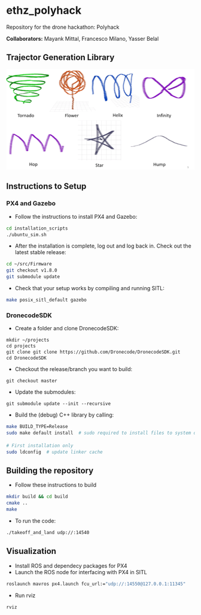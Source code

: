 # ethz_polyhack
Repository for the drone hackathon: Polyhack

__Collaborators:__ Mayank Mittal, Francesco Milano, Yasser Belal

## Trajector Generation Library

![Different Generators](img/generators.png)

## Instructions to Setup

### PX4 and Gazebo

* Follow the instructions to install PX4 and Gazebo:
```bash
cd installation_scripts
./ubuntu_sim.sh
```
* After the installation is complete, log out and log back in. Check out the latest stable release:
```bash
cd ~/src/Firmware
git checkout v1.8.0
git submodule update
```
* Check that your setup works by compiling and running SITL:
```bash
make posix_sitl_default gazebo
```

### DronecodeSDK

* Create a folder and clone DronecodeSDK:
```
mkdir ~/projects
cd projects
git clone git clone https://github.com/Dronecode/DronecodeSDK.git
cd DronecodeSDK
```
* Checkout the release/branch you want to build:
```
git checkout master
```
* Update the submodules:
```
git submodule update --init --recursive
```
* Build the (debug) C++ library by calling:
```bash
make BUILD_TYPE=Release
sudo make default install  # sudo required to install files to system directories!

# First installation only
sudo ldconfig  # update linker cache
```

## Building the repository

* Follow these instructions to build
```bash
mkdir build && cd build
cmake ..
make
```
* To run the code:
```bash
./takeoff_and_land udp://:14540
```

## Visualization

* Install ROS and dependecy packages for PX4
* Launch the ROS node for interfacing with PX4 in SITL
```bash
roslaunch mavros px4.launch fcu_url:="udp://:14550@127.0.0.1:11345"
```
* Run rviz
```bash
rviz
```

